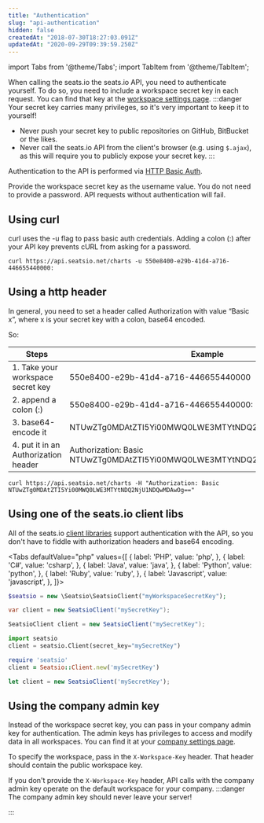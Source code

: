 ```yaml
---
title: "Authentication"
slug: "api-authentication"
hidden: false
createdAt: "2018-07-30T18:27:03.091Z"
updatedAt: "2020-09-29T09:39:59.250Z"
---
```


import Tabs from '@theme/Tabs';
import TabItem from '@theme/TabItem';

When calling the seats.io the seats.io API, you need to authenticate yourself. To do so, you need to include a workspace secret key in each request. You can find that key at the [workspace settings page](https://app.seats.io/workspace-settings).
:::danger Your secret key carries many privileges, so it's very important to keep it to yourself!
* Never push your secret key to public repositories on GitHub, BitBucket or the likes.
* Never call the seats.io API from the client's browser (e.g. using `$.ajax`), as this will require you to publicly expose your secret key.
:::

Authentication to the API is performed via [HTTP Basic Auth](http://en.wikipedia.org/wiki/Basic_access_authentication). 

Provide the workspace secret key as the username value. You do not need to provide a password.
API requests without authentication will fail.


## Using curl
curl uses the -u flag to pass basic auth credentials. 
Adding a colon (:) after your API key prevents cURL from asking for a password.
```curl
curl https://api.seatsio.net/charts -u 550e8400-e29b-41d4-a716-446655440000:
```

## Using a http header
In general, you need to set a header called Authorization with value “Basic x”, where x is your secret key with a colon, base64 encoded. 

So: 

Steps|Example|
---|---|
1. Take your workspace secret key|550e8400-e29b-41d4-a716-446655440000|
2. append a colon (:)|550e8400-e29b-41d4-a716-446655440000:|
3. base64-encode it|NTUwZTg0MDAtZTI5Yi00MWQ0LWE3MTYtNDQ2NjU1NDQwMDAwOg==|
4. put it in an Authorization header|Authorization: Basic NTUwZTg0MDAtZTI5Yi00MWQ0LWE3MTYtNDQ2NjU1NDQwMDAwOg==|

```curl
curl https://api.seatsio.net/charts -H "Authorization: Basic NTUwZTg0MDAtZTI5Yi00MWQ0LWE3MTYtNDQ2NjU1NDQwMDAwOg=="
```

## Using one of the seats.io client libs
All of the seats.io [client libraries](doc:api-client-libraries) support authentication with the API, so you don't have to fiddle with authorization headers and base64 encoding.  


<Tabs 
  defaultValue="php"
  values={[
{ label: 'PHP', value: 'php', },
{ label: 'C#', value: 'csharp', },
{ label: 'Java', value: 'java', },
{ label: 'Python', value: 'python', },
{ label: 'Ruby', value: 'ruby', },
{ label: 'Javascript', value: 'javascript', },
]}>
<TabItem value='php'>

```php
$seatsio = new \Seatsio\SeatsioClient("myWorkspaceSecretKey");
```

</TabItem>
<TabItem value='csharp'>

```csharp
var client = new SeatsioClient("mySecretKey"); 
```

</TabItem>
<TabItem value='java'>

```java
SeatsioClient client = new SeatsioClient("mySecretKey"); 
```

</TabItem>
<TabItem value='python'>

```python
import seatsio
client = seatsio.Client(secret_key="mySecretKey")
```

</TabItem>
<TabItem value='ruby'>

```ruby
require 'seatsio'
client = Seatsio::Client.new('mySecretKey')
```

</TabItem>
<TabItem value='javascript'>

```javascript
let client = new SeatsioClient('mySecretKey');
```

</TabItem>
</Tabs>



## Using the company admin key
Instead of the workspace secret key, you can pass in your company admin key for authentication. The admin keys has privileges to access and modify data in all workspaces. You can find it at your [company settings page](https://app.seats.io/company-settings).

To specify the workspace, pass in the `X-Workspace-Key` header. That header should contain the public workspace key.

If you don't provide the `X-Workspace-Key` header, API calls with the company admin key operate on the default workspace for your company.
:::danger The company admin key should never leave your server!

:::
